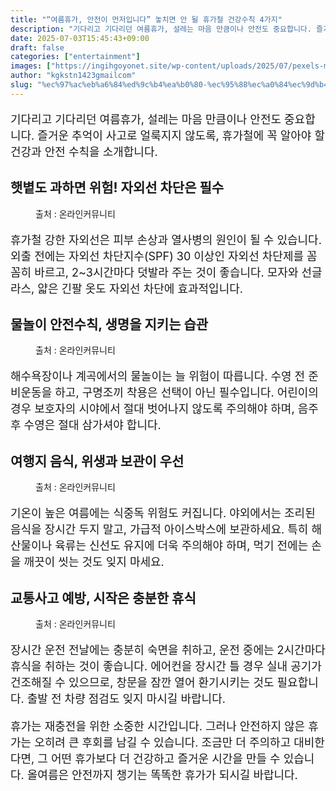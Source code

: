 ```yaml
---
title: "“여름휴가, 안전이 먼저입니다” 놓치면 안 될 휴가철 건강수칙 4가지"
description: "기다리고 기다리던 여름휴가, 설레는 마음 만큼이나 안전도 중요합니다. 즐거운 추억이 사고로 얼룩지지 않도록, 휴가철에 꼭 알아야 할 건강과 안전 수칙을 소개합니다."
date: 2025-07-03T15:45:43+09:00
draft: false
categories: ["entertainment"]
images: ["https://ingihgoyonet.site/wp-content/uploads/2025/07/pexels-mikhail-nilov-8157145-1-1024x683.jpg", "https://ingihgoyonet.site/wp-content/uploads/2025/07/pexels-jsalamanca-61129-1024x683.jpg", "https://ingihgoyonet.site/wp-content/uploads/2025/07/pexels-solliefoto-566344-1024x683.jpg", "https://ingihgoyonet.site/wp-content/uploads/2025/07/pexels-olly-914910-1024x683.jpg"]
author: "kgkstn1423gmailcom"
slug: "%ec%97%ac%eb%a6%84%ed%9c%b4%ea%b0%80-%ec%95%88%ec%a0%84%ec%9d%b4-%eb%a8%bc%ec%a0%80%ec%9e%85%eb%8b%88%eb%8b%a4-%eb%86%93%ec%b9%98%eb%a9%b4-%ec%95%88-%eb%90%a0-%ed%9c%b4%ea%b0%80"
---
```


<p style="font-size:18px">기다리고 기다리던 여름휴가, 설레는 마음 만큼이나 안전도 중요합니다. 즐거운 추억이 사고로 얼룩지지 않도록, 휴가철에 꼭 알아야 할 건강과 안전 수칙을 소개합니다.</p> <h2 >햇볕도 과하면 위험! 자외선 차단은 필수</h2> <figure ><img src="https://ingihgoyonet.site/wp-content/uploads/2025/07/pexels-mikhail-nilov-8157145-1-1024x683.jpg" alt="" style="aspect-ratio:16/9;object-fit:cover"/><figcaption >출처 : 온라인커뮤니티</figcaption></figure> <p style="font-size:18px">휴가철 강한 자외선은 피부 손상과 열사병의 원인이 될 수 있습니다. 외출 전에는 자외선 차단지수(SPF) 30 이상인 자외선 차단제를 꼼꼼히 바르고, 2~3시간마다 덧발라 주는 것이 좋습니다. 모자와 선글라스, 얇은 긴팔 옷도 자외선 차단에 효과적입니다.</p> <h2 >물놀이 안전수칙, 생명을 지키는 습관</h2> <figure ><img src="https://ingihgoyonet.site/wp-content/uploads/2025/07/pexels-jsalamanca-61129-1024x683.jpg" alt="" style="aspect-ratio:16/9;object-fit:cover"/><figcaption >출처 : 온라인커뮤니티</figcaption></figure> <p style="font-size:18px">해수욕장이나 계곡에서의 물놀이는 늘 위험이 따릅니다. 수영 전 준비운동을 하고, 구명조끼 착용은 선택이 아닌 필수입니다. 어린이의 경우 보호자의 시야에서 절대 벗어나지 않도록 주의해야 하며, 음주 후 수영은 절대 삼가셔야 합니다.</p> <h2 >여행지 음식, 위생과 보관이 우선</h2> <figure ><img src="https://ingihgoyonet.site/wp-content/uploads/2025/07/pexels-solliefoto-566344-1024x683.jpg" alt="" style="aspect-ratio:16/9;object-fit:cover"/><figcaption >출처 : 온라인커뮤니티</figcaption></figure> <p style="font-size:18px">기온이 높은 여름에는 식중독 위험도 커집니다. 야외에서는 조리된 음식을 장시간 두지 말고, 가급적 아이스박스에 보관하세요. 특히 해산물이나 육류는 신선도 유지에 더욱 주의해야 하며, 먹기 전에는 손을 깨끗이 씻는 것도 잊지 마세요.</p> <h2 >교통사고 예방, 시작은 충분한 휴식</h2> <figure ><img src="https://ingihgoyonet.site/wp-content/uploads/2025/07/pexels-olly-914910-1024x683.jpg" alt="" style="aspect-ratio:16/9;object-fit:cover"/><figcaption >출처 : 온라인커뮤니티</figcaption></figure> <p style="font-size:18px">장시간 운전 전날에는 충분히 숙면을 취하고, 운전 중에는 2시간마다 휴식을 취하는 것이 좋습니다. 에어컨을 장시간 틀 경우 실내 공기가 건조해질 수 있으므로, 창문을 잠깐 열어 환기시키는 것도 필요합니다. 출발 전 차량 점검도 잊지 마시길 바랍니다.</p> <p style="font-size:18px">휴가는 재충전을 위한 소중한 시간입니다. 그러나 안전하지 않은 휴가는 오히려 큰 후회를 남길 수 있습니다. 조금만 더 주의하고 대비한다면, 그 어떤 휴가보다 더 건강하고 즐거운 시간을 만들 수 있습니다. 올여름은 안전까지 챙기는 똑똑한 휴가가 되시길 바랍니다.</p>
